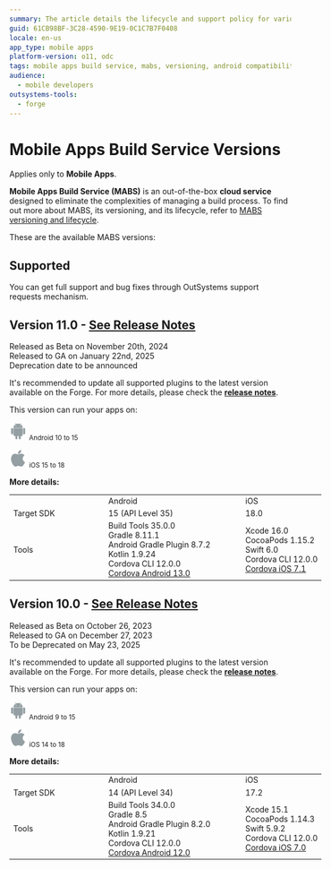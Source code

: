 ```yaml
---
summary: The article details the lifecycle and support policy for various versions of the Mobile Apps Build Service (MABS), including major and minor releases, deprecation schedules, and compatibility with Android and iOS versions.
guid: 61CB98BF-3C28-4590-9E19-0C1C7B7F0408
locale: en-us
app_type: mobile apps
platform-version: o11, odc
tags: mobile apps build service, mabs, versioning, android compatibility, ios compatibility
audience:
  - mobile developers
outsystems-tools:
  - forge
---
```

# Mobile Apps Build Service Versions

<div class="info" markdown="1">

Applies only to **Mobile Apps**.

</div>

**Mobile Apps Build Service (MABS)** is an out-of-the-box **cloud service** designed to eliminate the complexities of managing a build process. To find out more about MABS, its versioning, and its lifecycle, refer to [MABS versioning and lifecycle](mabs-versioning-and-lifecycle.md).

These are the available MABS versions:

<!-- ## Beta
See [Support provided for beta versions](mabs-beta-support.md) for details on OutSystems' policy regarding new mobile operating system support.
 -->

## Supported

You can get full support and bug fixes through OutSystems support requests mechanism.

<div class="info" markdown="1">

## **Version 11.0** - [See Release Notes](../../release-notes/mabs/11/11.0/11.0.md)<br/>
Released as Beta on November 20th, 2024 <br/>
Released to GA on January 22nd, 2025 <br/>
Deprecation date to be announced

</div>

<div class="warning" markdown="1">

It's recommended to update all supported plugins to the latest version available on the Forge. For more details, please check the **[release notes](https://success.outsystems.com/Support/Release_Notes/Mobile_Apps_Build_Service_Versions/MABS_11_Release_notes#mabs-version-11.0)**.

</div>

This version can run your apps on:

<small>![Icon representing the Android operating system.](images/android-icon.png "Android Icon") Android 10 to 15</small>

<small>![Icon representing the iOS operating system.](images/iOS-icon.png "iOS Icon") iOS 15 to 18</small>

**More details:**

<table style="width: 632px; table-layout: fixed">
    <tbody class="RegularLightText">
        <tr>
            <td style="width:156px;"></td>
            <td style="width:231px;">Android</td>
            <td>iOS</td>
        </tr>
        <tr>
            <td style="vertical-align:middle;width:156px;">Target SDK</td>
            <td style="width:231px;">15 (API Level 35)<br/></td>
            <td>18.0<br/></td>
        </tr>
        <tr>
            <td style="vertical-align:middle;width:156px;">Tools</td>
            <td style="width:231px;">Build Tools 35.0.0<br/>
            Gradle 8.11.1<br/>
            Android Gradle Plugin 8.7.2<br/>
            Kotlin 1.9.24<br/>
            Cordova CLI 12.0.0<br/>
            <a href="https://github.com/OutSystems/cordova-android/tree/outsystems/13.0.x">Cordova Android 13.0</a></td>
            <td>Xcode 16.0<br/>
            CocoaPods 1.15.2<br/>
            Swift 6.0<br/>
            Cordova CLI 12.0.0<br/>
            <a href="https://github.com/OutSystems/cordova-ios/tree/outsystems/7.1.x">Cordova iOS 7.1</a></td>
        </tr>
    </tbody>
</table>

<div class="info" markdown="1">

## **Version 10.0** - [See Release Notes](../../release-notes/mabs/10/10.0/10.0.md)<br/>
Released as Beta on October 26, 2023 <br/>
Released to GA on December 27, 2023 <br/>
To be Deprecated on May 23, 2025<br/>
</div>

<div class="warning" markdown="1">

It's recommended to update all supported plugins to the latest version available on the Forge. For more details, please check the **[release notes](https://success.outsystems.com/Support/Release_Notes/Mobile_Apps_Build_Service_Versions/MABS_10_Release_notes#mabs-version-10.0)**.

</div>

This version can run your apps on:

<small>![Icon representing the Android operating system.](images/android-icon.png "Android Icon") Android 9 to 15</small>

<small>![Icon representing the iOS operating system.](images/iOS-icon.png "iOS Icon") iOS 14 to 18</small>

**More details:**

<table style="width: 632px; table-layout: fixed">
    <tbody class="RegularLightText">
        <tr>
            <td style="width:156px;"></td>
            <td style="width:231px;">Android</td>
            <td>iOS</td>
        </tr>
        <tr>
            <td style="vertical-align:middle;width:156px;">Target SDK</td>
            <td style="width:231px;">14 (API Level 34)<br/></td>
            <td>17.2<br/></td>
        </tr>
        <tr>
            <td style="vertical-align:middle;width:156px;">Tools</td>
            <td style="width:231px;">Build Tools 34.0.0<br/>
            Gradle 8.5<br/>
            Android Gradle Plugin 8.2.0<br/>
            Kotlin 1.9.21<br/>
            Cordova CLI 12.0.0<br/>
            <a href="https://github.com/OutSystems/cordova-android/tree/outsystems/12.0.x">Cordova Android 12.0</a></td>
            <td>Xcode 15.1<br/>
            CocoaPods 1.14.3<br/>
            Swift 5.9.2<br/>
            Cordova CLI 12.0.0<br/>
            <a href="https://github.com/OutSystems/cordova-ios/tree/outsystems/7.0.x">Cordova iOS 7.0</a></td>
        </tr>
    </tbody>
</table>
<!-- 
## Deprecated
You can select this version in the configuration and create a mobile package using it, but you receive limited support. Limited support means that you receive advice and workarounds through support requests, but there are no bug fixes for the version. 
-->

